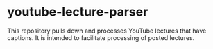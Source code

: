 # youtube-lecture-parser
This repository pulls down and processes YouTube lectures that have captions.  It is intended to facilitate processing of posted lectures.
